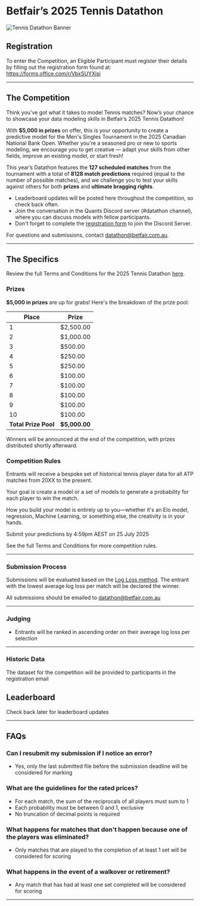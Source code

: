 # Betfair’s 2025 Tennis Datathon

![Tennis Datathon Banner](../img/TENNIS_DATATHON_BANNER.png)

## Registration

To enter the Competition, an Eligible Participant must register their details by filling out the registration form found at: https://forms.office.com/r/VbxSUYXjsi 

---

## The Competition

Think you’ve got what it takes to model Tennis matches? Now’s your chance to showcase your data modeling skills in Betfair’s 2025 Tennis Datathon!

With **$5,000 in prizes** on offer, this is your opportunity to create a predictive model for the Men's Singles Tournament in the 2025 Canadian National Bank Open. Whether you're a seasoned pro or new to sports modeling, we encourage you to get creative — adapt your skills from other fields, improve an existing model, or start fresh!

This year’s Datathon features the **127 scheduled matches** from the tournament with a total of **8128 match predictions** required (equal to the number of possible matches), and we challenge you to test your skills against others for both **prizes** and **ultimate bragging rights**.

- Leaderboard updates will be posted here throughout the competition, so check back often.
- Join the conversation in the Quants Discord server (#datathon channel), where you can discuss models with fellow participants.
- Don't forget to complete the [registration form](https://forms.office.com/r/ZG9ea1xQj1) to join the Discord Server.

For questions and submissions, contact [datathon@betfair.com.au](mailto:datathon@betfair.com.au).

---

## The Specifics

Review the full Terms and Conditions for the 2025 Tennis Datathon [here](../assets/Tennis_Datathon_2025_TCs.pdf).

### Prizes

**$5,000 in prizes** are up for grabs! Here's the breakdown of the prize pool:

| Place | Prize     |
|-------|-----------|
| 1     | $2,500.00 |
| 2     | $1,000.00 |
| 3     | $500.00   |
| 4     | $250.00   |
| 5     | $250.00   |
| 6     | $100.00   |
| 7     | $100.00   |
| 8     | $100.00   | 
| 9     | $100.00   | 
| 10    | $100.00   |
| **Total Prize Pool** | **$5,000.00** |

Winners will be announced at the end of the competition, with prizes distributed shortly afterward.

### Competition Rules

Entrants will receive a bespoke set of historical tennis player data for all ATP matches from 20XX to the present.

Your goal is create a model or a set of models to generate a probability for each player to win the match.

How you build your model is entirely up to you—whether it's an Elo model, regression, Machine Learning, or something else, the creativity is in your hands.

Submit your predictions by 4:59pm AEST on 25 July 2025

See the full Terms and Conditions for more competition rules.

---

### Submission Process

Submissions will be evaluated based on the [Log Loss method](https://en.wikipedia.org/wiki/Cross-entropy#Cross-entropy_loss_function_and_logistic_regression). The entrant with the lowest average log loss per match will be declared the winner.

All submissions should be emailed to datathon@betfair.com.au

---

### Judging

 - Entrants will be ranked in ascending order on their average log loss per selection

---

### Historic Data

The dataset for the competition will be provided to participants in the registration email

## Leaderboard

Check back later for leaderboard updates

---

## FAQs

### Can I resubmit my submission if I notice an error?

- Yes, only the last submitted file before the submission deadline will be considered for marking

### What are the guidelines for the rated prices?

- For each match, the sum of the reciprocals of all players must sum to 1
- Each probability must be between 0 and 1, exclusive
- No truncation of decimal points is required

### What happens for matches that don't happen because one of the players was eliminated?

- Only matches that are played to the completion of at least 1 set will be considered for scoring

### What happens in the event of a walkover or retirement?

- Any match that has had at least one set completed will be considered for scoring

---
